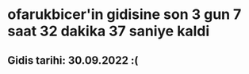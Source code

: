 # ofarukbicer'in gidisine son 3 gun 7 saat 32 dakika 37 saniye kaldi

## Gidis tarihi: 30.09.2022 :(